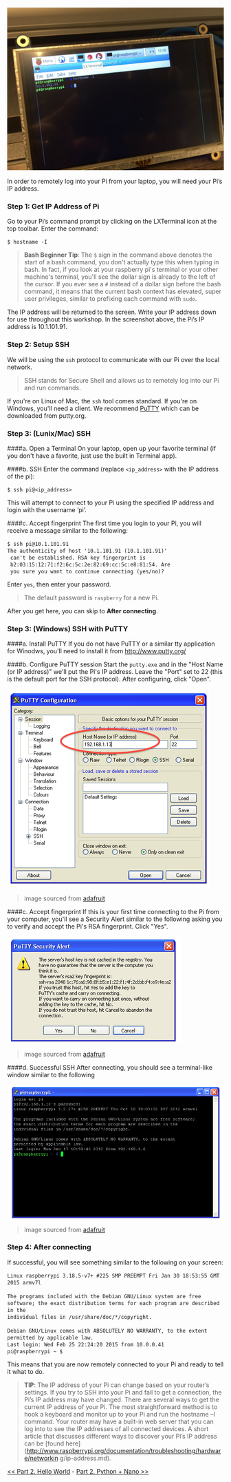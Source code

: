 ![LX Terminal](img/IMG_3897.JPG)

In order to remotely log into your Pi from your laptop, you will need your Pi’s IP address. 

### Step 1: Get IP Address of Pi
Go to your Pi’s command prompt by clicking on the LXTerminal icon at the top toolbar. Enter the command:

```
$ hostname -I
```

> **Bash Beginner Tip**: The `$` sign in the command above denotes the start of a bash command, you don't actually type this when typing in bash. In fact, if you look at your raspberry pi's terminal or your other machine's terminal, you'll see the dollar sign is already to the left of the cursor. If you ever see a `#` instead of a dollar sign before the bash command, it means that the current bash context has elevated, super user privileges, similar to prefixing each command with `sudo`.

The IP address will be returned to the screen. Write your IP address down for use throughout this workshop. In the screenshot above, the Pi’s IP address is 10.1.101.91.

### Step 2: Setup SSH

We will be using the `ssh` protocol to communicate with our Pi over the local network.
> SSH stands for Secure Shell and allows us to remotely log into our Pi and run commands.

If you're on Linux of Mac, the `ssh` tool comes standard. If you're on Windows, you'll need a client. We recommend [PuTTY](http://www.putty.org/) which can be downloaded from putty.org.

### Step 3: (Lunix/Mac) SSH

####a. Open a Terminal
On your laptop, open up your favorite terminal (if you don't have a favorite, just use the built in Terminal app).

####b. SSH
Enter the command (replace `<ip_address>` with the IP address of the pi):

```
$ ssh pi@<ip_address>
```

This will attempt to connect to your Pi using the specified IP address and login with the username ‘pi’. 

####c. Accept fingerprint
The first time you login to your Pi, you will receive a message similar to the following:

```
$ ssh pi@10.1.101.91
The authenticity of host '10.1.101.91 (10.1.101.91)'
 can't be established. RSA key fingerprint is
 b2:03:15:12:71:f2:6c:5c:2e:82:69:cc:5c:e8:81:54. Are
 you sure you want to continue connecting (yes/no)?
```

Enter `yes`, then enter your password. 
> The default password is `raspberry` for a new Pi. 

After you get here, you can skip to **After connecting**.

### Step 3: (Windows) SSH with PuTTY

####a. Install PuTTY
If you do not have PuTTY or a similar tty application for Winodws, you'll need to install it from http://www.putty.org/

####b. Configure PuTTY session
Start the `putty.exe` and in the "Host Name (or IP address)" we'll put the Pi's IP address. Leave the "Port" set to 22 (this is the default port for the SSH protocol). After configuring, click "Open".

![Putty Configuration](img/putty_config.png)

>image sourced from [adafruit](https://learn.adafruit.com/adafruits-raspberry-pi-lesson-6-using-ssh/ssh-under-windows)

####c. Accept fingerprint
If this is your first time connecting to the Pi from your computer, you'll see a Security Alert similar to the following asking you to verify and accept the Pi's RSA fingerprint. Click "Yes".

![Putty Security Alert](img/putty_warning.png)

>image sourced from [adafruit](https://learn.adafruit.com/adafruits-raspberry-pi-lesson-6-using-ssh/ssh-under-windows)

####d. Successful SSH
After connecting, you should see a terminal-like window similar to the following

![Putty Success](img/putty_connected.png)

>image sourced from [adafruit](https://learn.adafruit.com/adafruits-raspberry-pi-lesson-6-using-ssh/ssh-under-windows)

### Step 4: After connecting
If successful, you will see something similar to the following on your screen:

```
Linux raspberrypi 3.18.5-v7+ #225 SMP PREEMPT Fri Jan 30 18:53:55 GMT 2015 armv7l

The programs included with the Debian GNU/Linux system are free software; the exact distribution terms for each program are described in the
individual files in /usr/share/doc/*/copyright.

Debian GNU/Linux comes with ABSOLUTELY NO WARRANTY, to the extent permitted by applicable law.
Last login: Wed Feb 25 22:24:20 2015 from 10.0.0.41
pi@raspberrypi ~ $
```

This means that you are now remotely connected to your Pi and ready to tell it what to do.

> **TIP**: The IP address of your Pi can change based on your router’s settings. If you try to SSH into your Pi and fail to get a connection, the Pi’s IP address may have changed. There are several ways to get the current IP address of your Pi. The most straightforward method is to hook a keyboard and monitor up to your Pi and run the hostname –I command. Your router may have a built-in web server that you can log into to see the IP addresses of all connected devices. A short article that discusses different ways to discover your Pi’s IP address can be [found here](http://www.raspberrypi.org/documentation/troubleshooting/hardware/networkin g/ip-address.md).


[<< Part 2. Hello World](Part-2.-Hello-World) - [Part 2. Python + Nano >>](Part-2.-Python+Nano)